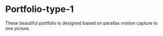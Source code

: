 # Portfolio-type-1
These beautiful portfolio is designed based on parallax motion capture to one picture.
